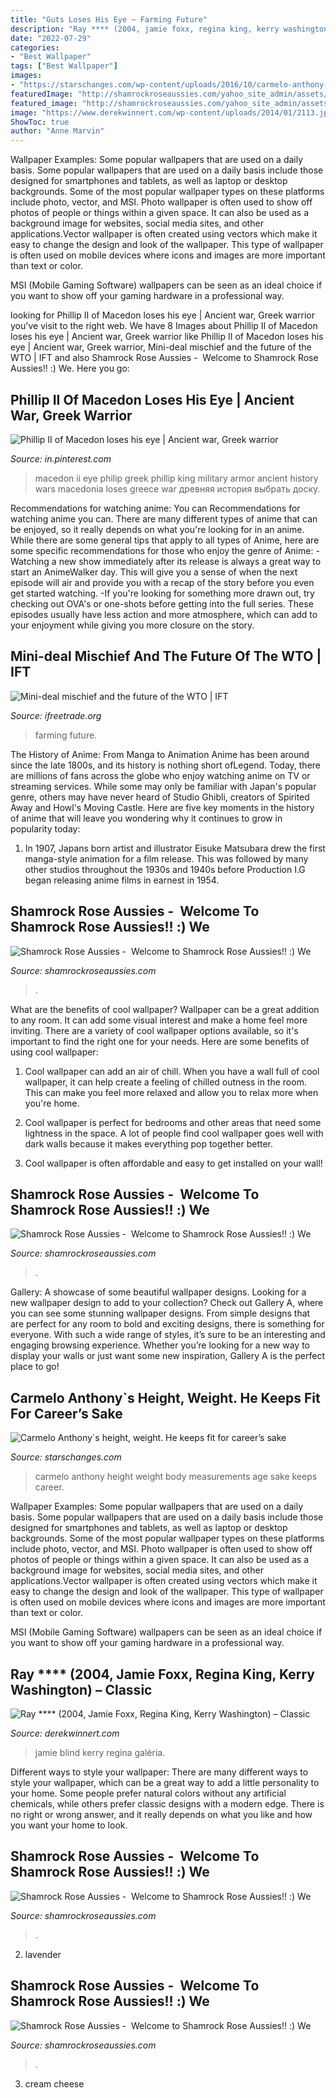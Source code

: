 ```yaml
---
title: "Guts Loses His Eye ~ Farming Future"
description: "Ray **** (2004, jamie foxx, regina king, kerry washington) – classic"
date: "2022-07-29"
categories:
- "Best Wallpaper"
tags: ["Best Wallpaper"]
images:
- "https://starschanges.com/wp-content/uploads/2016/10/carmelo-anthony-height-weight-age.jpg"
featuredImage: "http://shamrockroseaussies.com/yahoo_site_admin/assets/images/DSC_0061.262180039_std.JPG"
featured_image: "http://shamrockroseaussies.com/yahoo_site_admin/assets/images/DSC_0129.153160906_std.JPG"
image: "https://www.derekwinnert.com/wp-content/uploads/2014/01/2113.jpg"
ShowToc: true
author: "Anne Marvin"
---
```



Wallpaper Examples: Some popular wallpapers that are used on a daily basis.
Some popular wallpapers that are used on a daily basis include those designed for smartphones and tablets, as well as laptop or desktop backgrounds. Some of the most popular wallpaper types on these platforms include photo, vector, and MSI. 
Photo wallpaper is often used to show off photos of people or things within a given space. It can also be used as a background image for websites, social media sites, and other applications.Vector wallpaper is often created using vectors which make it easy to change the design and look of the wallpaper. This type of wallpaper is often used on mobile devices where icons and images are more important than text or color. 

MSI (Mobile Gaming Software) wallpapers can be seen as an ideal choice if you want to show off your gaming hardware in a professional way.

	

		
looking for Phillip II of Macedon loses his eye | Ancient war, Greek warrior you've visit to the right web. We have 8 Images about Phillip II of Macedon loses his eye | Ancient war, Greek warrior like Phillip II of Macedon loses his eye | Ancient war, Greek warrior, Mini-deal mischief and the future of the WTO | IFT and also Shamrock Rose Aussies - ﻿﻿﻿ Welcome to Shamrock Rose Aussies!! :) We. Here you go:
		
    
## Phillip II Of Macedon Loses His Eye | Ancient War, Greek Warrior

<img loading=lazy src="https://i.pinimg.com/736x/44/39/cf/4439cfff475d90bfc896f44d431340b2.jpg" onerror="this.onerror=null;this.src='https://tse3.mm.bing.net/th?id=OIP.SPvHTN-pp7kJ-mIjEh98BwHaKT&amp;pid=15.1';" alt="Phillip II of Macedon loses his eye | Ancient war, Greek warrior">

_Source: in.pinterest.com_

>macedon ii eye philip greek phillip king military armor ancient history wars macedonia loses greece war древняя история выбрать доску. 

	

Recommendations for watching anime: You can
Recommendations for watching anime you can. There are many different types of anime that can be enjoyed, so it really depends on what you're looking for in an anime. While there are some general tips that apply to all types of Anime, here are some specific recommendations for those who enjoy the genre of Anime: 
-Watching a new show immediately after its release is always a great way to start an AnimeWalker day. This will give you a sense of when the next episode will air and provide you with a recap of the story before you even get started watching. 
-If you're looking for something more drawn out, try checking out OVA's or one-shots before getting into the full series. These episodes usually have less action and more atmosphere, which can add to your enjoyment while giving you more closure on the story.

    
## Mini-deal Mischief And The Future Of The WTO | IFT

<img loading=lazy src="http://ifreetrade.org/photos/farming.jpg" onerror="this.onerror=null;this.src='https://tse2.mm.bing.net/th?id=OIP.WW6sIts4YgXZ8XWVhcJKngHaEK&amp;pid=15.1';" alt="Mini-deal mischief and the future of the WTO | IFT">

_Source: ifreetrade.org_

>farming future. 

	

The History of Anime: From Manga to Animation
Anime has been around since the late 1800s, and its history is nothing short ofLegend. Today, there are millions of fans across the globe who enjoy watching anime on TV or streaming services. While some may only be familiar with Japan's popular genre, others may have never heard of Studio Ghibli, creators of Spirited Away and Howl's Moving Castle. Here are five key moments in the history of anime that will leave you wondering why it continues to grow in popularity today:
1) In 1907, Japans born artist and illustrator Eisuke Matsubara drew the first manga-style animation for a film release. This was followed by many other studios throughout the 1930s and 1940s before Production I.G began releasing anime films in earnest in 1954.

    
## Shamrock Rose Aussies - ﻿﻿﻿ Welcome To Shamrock Rose Aussies!! :) We

<img loading=lazy src="http://shamrockroseaussies.com/yahoo_site_admin/assets/images/DSC_0289.95232924_std.jpg" onerror="this.onerror=null;this.src='https://tse3.mm.bing.net/th?id=OIP.z9znbskWlxOMTlFL4y3l4AHaF3&amp;pid=15.1';" alt="Shamrock Rose Aussies - ﻿﻿﻿ Welcome to Shamrock Rose Aussies!! :) We">

_Source: shamrockroseaussies.com_

>. 

	

What are the benefits of cool wallpaper?
Wallpaper can be a great addition to any room. It can add some visual interest and make a home feel more inviting. There are a variety of cool wallpaper options available, so it's important to find the right one for your needs. Here are some benefits of using cool wallpaper: 
1. Cool wallpaper can add an air of chill. When you have a wall full of cool wallpaper, it can help create a feeling of chilled outness in the room. This can make you feel more relaxed and allow you to relax more when you're home. 

2. Cool wallpaper is perfect for bedrooms and other areas that need some lightness in the space. A lot of people find cool wallpaper goes well with dark walls because it makes everything pop together better. 

3. Cool wallpaper is often affordable and easy to get installed on your wall!

    
## Shamrock Rose Aussies - ﻿﻿﻿ Welcome To Shamrock Rose Aussies!! :) We

<img loading=lazy src="http://shamrockroseaussies.com/yahoo_site_admin/assets/images/DSC_0061.262180039_std.JPG" onerror="this.onerror=null;this.src='https://tse3.mm.bing.net/th?id=OIP.F8ke_kyOo-K187VSgFiNLQHaFR&amp;pid=15.1';" alt="Shamrock Rose Aussies - ﻿﻿﻿ Welcome to Shamrock Rose Aussies!! :) We">

_Source: shamrockroseaussies.com_

>. 

	

Gallery: A showcase of some beautiful wallpaper designs.
Looking for a new wallpaper design to add to your collection? Check out Gallery A, where you can see some stunning wallpaper designs. From simple designs that are perfect for any room to bold and exciting designs, there is something for everyone. With such a wide range of styles, it’s sure to be an interesting and engaging browsing experience. Whether you’re looking for a new way to display your walls or just want some new inspiration, Gallery A is the perfect place to go!





	
	
    
## Carmelo Anthony`s Height, Weight. He Keeps Fit For Career’s Sake

<img loading=lazy src="https://starschanges.com/wp-content/uploads/2016/10/carmelo-anthony-height-weight-age.jpg" onerror="this.onerror=null;this.src='https://tse4.mm.bing.net/th?id=OIP.6hnfBiQIg-lMrEUdc0XA5gHaFa&amp;pid=15.1';" alt="Carmelo Anthony`s height, weight. He keeps fit for career’s sake">

_Source: starschanges.com_

>carmelo anthony height weight body measurements age sake keeps career. 

	

Wallpaper Examples: Some popular wallpapers that are used on a daily basis.
Some popular wallpapers that are used on a daily basis include those designed for smartphones and tablets, as well as laptop or desktop backgrounds. Some of the most popular wallpaper types on these platforms include photo, vector, and MSI. 
Photo wallpaper is often used to show off photos of people or things within a given space. It can also be used as a background image for websites, social media sites, and other applications.Vector wallpaper is often created using vectors which make it easy to change the design and look of the wallpaper. This type of wallpaper is often used on mobile devices where icons and images are more important than text or color. 

MSI (Mobile Gaming Software) wallpapers can be seen as an ideal choice if you want to show off your gaming hardware in a professional way.

    
## Ray **** (2004, Jamie Foxx, Regina King, Kerry Washington) – Classic

<img loading=lazy src="https://www.derekwinnert.com/wp-content/uploads/2014/01/2113.jpg" onerror="this.onerror=null;this.src='https://tse3.mm.bing.net/th?id=OIP.-mo3h1bgdGE2RApLsR2DVAHaLX&amp;pid=15.1';" alt="Ray **** (2004, Jamie Foxx, Regina King, Kerry Washington) – Classic">

_Source: derekwinnert.com_

>jamie blind kerry regina galéria. 

	

Different ways to style your wallpaper:
There are many different ways to style your wallpaper, which can be a great way to add a little personality to your home. Some people prefer natural colors without any artificial chemicals, while others prefer classic designs with a modern edge. There is no right or wrong answer, and it really depends on what you like and how you want your home to look.

    
## Shamrock Rose Aussies - ﻿﻿﻿ Welcome To Shamrock Rose Aussies!! :) We

<img loading=lazy src="http://shamrockroseaussies.com/yahoo_site_admin/assets/images/DSC_0610.312123953_std.JPG" onerror="this.onerror=null;this.src='https://tse1.mm.bing.net/th?id=OIP.IvW39qbJJyonQekz4n7ddgHaE8&amp;pid=15.1';" alt="Shamrock Rose Aussies - ﻿﻿﻿ Welcome to Shamrock Rose Aussies!! :) We">

_Source: shamrockroseaussies.com_

>. 

	

2. lavender 

    
## Shamrock Rose Aussies - ﻿﻿﻿ Welcome To Shamrock Rose Aussies!! :) We

<img loading=lazy src="http://shamrockroseaussies.com/yahoo_site_admin/assets/images/DSC_0129.153160906_std.JPG" onerror="this.onerror=null;this.src='https://tse1.mm.bing.net/th?id=OIP.R4MZVgcRUWMOW60G2VoA-QHaEL&amp;pid=15.1';" alt="Shamrock Rose Aussies - ﻿﻿﻿ Welcome to Shamrock Rose Aussies!! :) We">

_Source: shamrockroseaussies.com_

>. 

	

3. cream cheese 

